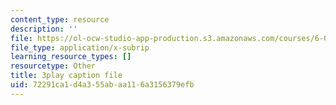 ```yaml
---
content_type: resource
description: ''
file: https://ol-ocw-studio-app-production.s3.amazonaws.com/courses/6-0001-introduction-to-computer-science-and-programming-in-python-fall-2016/72291ca1d4a355abaa116a3156379efb_o9nW0uBqvEo.vtt
file_type: application/x-subrip
learning_resource_types: []
resourcetype: Other
title: 3play caption file
uid: 72291ca1-d4a3-55ab-aa11-6a3156379efb
---
```

